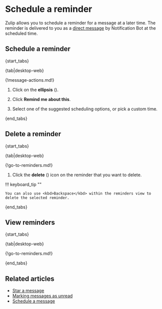 # Schedule a reminder

Zulip allows you to schedule a reminder for a message at a later
time. The reminder is delivered to you as a [direct
message](/help/direct-messages) by Notification Bot at the scheduled
time.

## Schedule a reminder

{start_tabs}

{tab|desktop-web}

{!message-actions.md!}

1. Click on the **ellipsis** (<i class="zulip-icon zulip-icon-more-vertical"></i>).

1. Click **Remind me about this**.

1. Select one of the suggested scheduling options, or pick a custom time.

{end_tabs}

## Delete a reminder

{start_tabs}

{tab|desktop-web}

{!go-to-reminders.md!}

1. Click the **delete** (<i class="zulip-icon zulip-icon-trash"></i>)
   icon on the reminder that you want to delete.

!!! keyboard_tip ""

    You can also use <kbd>Backspace</kbd> within the reminders view to
    delete the selected reminder.

{end_tabs}

## View reminders

{start_tabs}

{tab|desktop-web}

{!go-to-reminders.md!}

{end_tabs}

## Related articles

* [Star a message](/help/star-a-message)
* [Marking messages as unread](/help/marking-messages-as-unread)
* [Schedule a message](/help/schedule-a-message)
